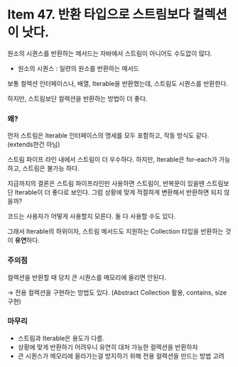 # Item 47. 반환 타입으로 스트림보다 컬렉션이 낫다.

원소의 시퀀스를 반환하는 메서드는 자바에서 스트림이 아니어도 수도없이 많다.

* 원소의 시퀀스 : 일련의 원소를 반환하는 메서드

보통 컬렉션 인터페이스나, 배열, Iterable을 반환했는데, 스트림도 시퀀스를 반환한다.

하지만, 스트림보단 컬렉션을 반환하는 방법이 더 좋다.

### 왜?

먼저 스트림은 Iterable 인터페이스의 명세를 모두 포함하고, 작동 방식도 같다. (extends한건 아님)

스트림 파이프 라인 내에서 스트림이 더 우수하다. 하지만, Iterable은 for-each가 가능하고, 스트림은 불가능 하다.

지금까지의 결론은 스트림 파이프라인만 사용하면 스트림이, 반복문이 있을땐 스트림보단 Iterable이 더 좋다로 보인다. 그럼 상황에 맞게 적절하게 변환해서 반환하면 되지 않을까?

코드는 사용자가 어떻게 사용할지 모른다. 둘 다 사용할 수도 있다.

그래서 Iterable의 하위이자, 스트림 메서드도 지원하는 Collection 타입을 반환하는 것이 **유연**하다.

### 주의점

컬렉션을 반환할 때 덩치 큰 시퀀스를 메모리에 올리면 안된다.

→ 전용 컬렉션을 구현하는 방법도 있다. (Abstract Collection 활용, contains, size 구현)

### 마무리

- 스트림과 Iterable은 용도가 다름.
- 상황에 맞게 반환하기 어려우니 유연히 대처 가능한 컬렉션을 반환하자
- 큰 시퀀스가 메모리에 올라가는걸 방지하기 위해 전용 컬렉션을 만드는 방법 고려
